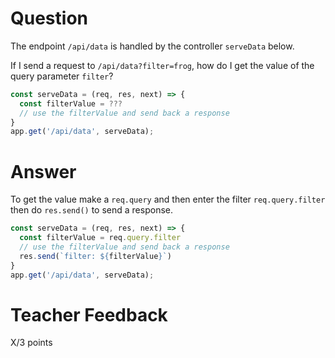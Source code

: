 # Question

The endpoint `/api/data` is handled by the controller `serveData` below.

If I send a request to `/api/data?filter=frog`, how do I get the value of the query parameter `filter`?

```js
const serveData = (req, res, next) => {
  const filterValue = ???
  // use the filterValue and send back a response
}
app.get('/api/data', serveData);
```

# Answer
To get the value make a `req.query` and then enter the filter `req.query.filter` then do `res.send()` to send a response. 
```js
const serveData = (req, res, next) => {
  const filterValue = req.query.filter
  // use the filterValue and send back a response
  res.send(`filter: ${filterValue}`)
}
app.get('/api/data', serveData);
```

# Teacher Feedback

X/3 points